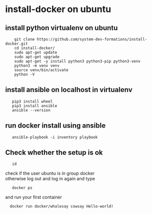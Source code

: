# install-docker on ubuntu 

## install python virtualenv on ubuntu
```shell script 
    git clone https://github.com/system-dev-formations/install-docker.git
    cd install-docker/
    sudo apt-get update
    sudo apt-get upgrade
    sudo apt-get -y install python3 python3-pip python3-venv
    python3 -m venv venv
    source venv/bin/activate
    python -V
```
## install ansible on localhost in virtualenv 
```shell script
   pip3 install wheel
   pip3 install ansible
   ansible --version
```
## run docker install using ansible 
```shell script
   ansible-playbook -i inventory playbook
```
## Check whether the setup is ok
```shell script
   id 
```
check if the user ubuntu is in group docker   
otherwise log out and log in again 
and type 
```shell script
   docker ps
```
and run your first container 
```shell script
  docker run docker/whalesay cowsay Hello-world!
```


